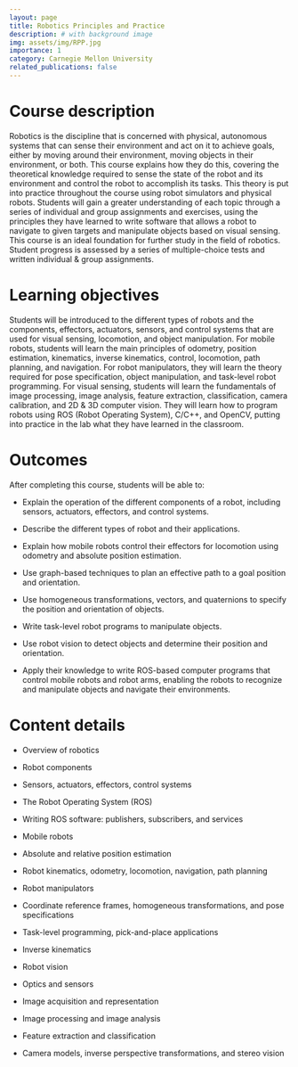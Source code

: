 ```yaml
---
layout: page
title: Robotics Principles and Practice
description: # with background image
img: assets/img/RPP.jpg
importance: 1
category: Carnegie Mellon University
related_publications: false
---
```


# Course description
Robotics is the discipline that is concerned with physical, autonomous systems that can sense their environment and act on it to achieve goals, either by moving around their environment, moving objects in their environment, or both. This course explains how they do this, covering the theoretical knowledge required to sense the state of the robot and its environment and control the robot to accomplish its tasks. This theory is put into practice throughout the course using robot simulators and physical robots. Students will gain a greater understanding of each topic through a series of individual and group assignments and exercises, using the principles they have learned to write software that allows a robot to navigate to given targets and manipulate objects based on visual sensing. This course is an ideal foundation for further study in the field of robotics. Student progress is assessed by a series of multiple-choice tests and written individual & group assignments.

# Learning objectives
Students will be introduced to the different types of robots and the components, effectors, actuators, sensors, and control systems that are used for visual sensing, locomotion, and object manipulation. For mobile robots, students will learn the main principles of odometry, position estimation, kinematics, inverse kinematics, control, locomotion, path planning, and navigation. For robot manipulators, they will learn the theory required for pose specification, object manipulation, and task-level robot programming. For visual sensing, students will learn the fundamentals of image processing, image analysis, feature extraction, classification, camera calibration, and 2D & 3D computer vision. They will learn how to program robots using ROS (Robot Operating System), C/C++, and OpenCV, putting into practice in the lab what they have learned in the classroom.

# Outcomes
After completing this course, students will be able to:

- Explain the operation of the different components of a robot, including sensors, actuators, effectors, and control systems.

- Describe the different types of robot and their applications.

- Explain how mobile robots control their effectors for locomotion using odometry and absolute position estimation.

- Use graph-based techniques to plan an effective path to a goal position and orientation.

- Use homogeneous transformations, vectors, and quaternions to specify the position and orientation of objects.

- Write task-level robot programs to manipulate objects.

- Use robot vision to detect objects and determine their position and orientation.

- Apply their knowledge to write ROS-based computer programs that control mobile robots and robot arms, enabling the robots to recognize and manipulate objects and navigate their environments.

# Content details
- Overview of robotics

- Robot components

- Sensors, actuators, effectors, control systems

- The Robot Operating System (ROS)

- Writing ROS software: publishers, subscribers, and services

- Mobile robots

- Absolute and relative position estimation

- Robot kinematics, odometry, locomotion, navigation, path planning

- Robot manipulators

- Coordinate reference frames, homogeneous transformations, and pose specifications

- Task-level programming, pick-and-place applications

- Inverse kinematics

- Robot vision

- Optics and sensors

- Image acquisition and representation

- Image processing and image analysis

- Feature extraction and classification

- Camera models, inverse perspective transformations, and stereo vision